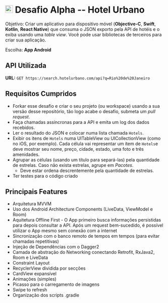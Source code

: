 # <img src="https://avatars1.githubusercontent.com/u/7063040?v=4&s=200.jpg" alt="HU" width="24" /> Desafio Alpha -- Hotel Urbano

Objetivo: Criar um aplicativo para dispositivo móvel (**Objective-C**, **Swift**, **Kotlin**, **React Native**) que consuma o JSON exporto pela API de hotéis e o exiba usando uma _table view_. Você pode usar bibliotecas de terceiros para criar sua aplicação.

Escolha: **App Android**

## API Utilizada
**URL:**
`GET https://search.hotelurbano.com/api?q=Rio%20de%20Janeiro`

## Requisitos Cumpridos
- Forkar esse desafio e criar o seu projeto (ou workspace) usando a sua versão desse repositório, tão logo acabe o desafio, submeta um *pull request*.
- Faça chamadas assíncronas para a API e emita um log dos dados recebidos.
- Ler o resultado do JSON e colocar numa lista chamada `Hotels`.
- Exibir os itens de `Hotels` numa UITableView ou UICollectionView (como no iOS, por exemplo). Cada célula vai representar um ítem de `Hotels`e deve mostrar seu nome, preço, cidade, estado, uma foto  e três amenidades.
- Agrupar as células (usando um título para separá-las) pela quantidade de estrelas. Caso não exista estrelas, agrupe em *Pacotes*.
  - Deve estar ordena descrentemente pela quantidade de estrelas.
- Ter testes para o código criado

## Principais Features

- Arquitetura MVVM
- Uso dos Android Architecture Components (LiveData, ViewModel e Room)
- Aquitetura Offline First - O App primeiro busca informações persistidas para depois consultar a API. Após um request bem-sucedido, é possível utilizar o App mesmo sem conexão com a internet
- Sincronização com o banco remoto de tempos em tempos (para evitar chamadas repetitivas)
- Injeção de Dependências com o Dagger2
- Camada de abstração do Networking conectando Retrofit, RxJava2, Room e LiveData
- Constraint Layout
- RecyclerView dividida por secções
- CardView expansível
- Animações (simples)
- Picasso para o carregamento de imagens
- Swipe to refresh
- Organização dos scripts .gradle
